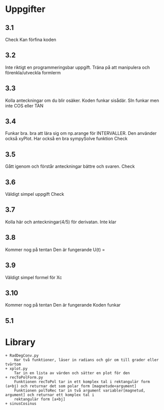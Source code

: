 # Uppgifter
## 3.1
Check
    Kan förfina koden
## 3.2
Inte riktigt en programmeringsbar uppgift.
Träna på att manipulera och förenkla/utveckla formlerm
## 3.3
Kolla anteckningar om du blir osäker. Koden funkar sisådär. SIn funkar men inte COS eller TAN
## 3.4
Funkar bra. bra att lära sig om np.arange för INTERVALLER. Den använder också xyPlot.
Har också en bra sympySolve funktion
Check
## 3.5
Gått igenom och förstår anteckningar bättre och svaren.
Check
## 3.6
Väldigt simpel uppgift
Check
## 3.7
Kolla här och anteckningar(4/5) för derivatan. 
Inte klar
## 3.8
Kommer nog på tentan
Den är fungerande
U(t) = 
## 3.9
Väldigt simpel formel för Xc
## 3.10
Kommer nog på tentan
Den är fungerande
Koden funkar
## 5.1


# Library
    + RadDegConv.py
        Har två funktioner, läser in radians och gör om till grader eller tvärtom
    + xplot.py
        Tar in en lista av värden och sätter en plot för den
    + recToPolForm.py
        Funktionen recToPol tar in ett komplex tal i rektangulär form (a+bj) och returnar det som polar form [magnetude<argument]
        Funktionen polToRec tar in två argument variabler[magnetud, argument] och returnar ett komplex tal i
        rektangulär form [a+bj]
    + sinusCosinus

    

        